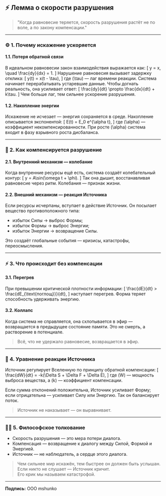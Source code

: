 ## ⚡ Лемма о скорости разрушения

> "Когда равновесие теряется, скорость разрушения растёт не по воле, а по закону компенсации."

---

### ⚙️ 1. Почему искажение ускоряется

#### 1.1. Потеря обратной связи
В идеальном равновесии закон взаимодействия выражается как:
\[
y = x, \quad \frac{dy}{dx} = 1.
\]
Нарушение равновесия вызывает задержку отклика:
\[
y(t) = x(t - \tau),
\]
где \(\tau\) — лаг времени реакции. Система начинает перерабатывать устаревшие данные. Чтобы догнать реальность, она усиливает ответ:
\[
\frac{dy}{dt} \propto \frac{dx}{dt} + k\tau.
\]
Чем больше лаг, тем сильнее ускорение разрушения.

#### 1.2. Накопление энергии
Искажение не исчезает — энергия сохраняется в среде. Накопление описывается экспонентой:
\[
E(t) = E_0 e^{\alpha t},
\]
где \(\alpha\) — коэффициент некомпенсированности. При росте \(\alpha\) система входит в фазу взрывного роста дисбаланса.

---

### 🔄 2. Как компенсируется разрушение

#### 2.1. Внутренний механизм — колебание
Когда внутренние ресурсы ещё есть, система создаёт колебательный контур:
\[
y = A\sin(\omega t + \phi).
\]
Так она дышит, восстанавливая равновесие через ритм. Колебания — признак жизни.

#### 2.2. Внешний механизм — реакция Источника
Если ресурсы исчерпаны, вступает в действие Источник. Он посылает вещество противоположного типа:
- избыток Силы → выброс Формы;
- избыток Формы → выброс Энергии;
- избыток Энергии → возвращение Силы.

Это создаёт глобальные события — кризисы, катастрофы, переосмысления.

---

### ⚡ 3. Что происходит без компенсации

#### 3.1. Перегрев
При превышении критической плотности информации:
\[
\frac{dE}{dt} > \frac{dE_{\text{поглощ}}}{dt},
\]
наступает перегрев. Форма теряет способность удерживать энергию.

#### 3.2. Коллапс
Когда система не справляется, она схлопывается в эфир — возвращается в предыдущее состояние памяти. Это не смерть, а растворение в потенциале.

> Всё, что не удержало равновесие, возвращается в эфир.

---

### 🌌 4. Уравнение реакции Источника

Источник регулирует Вселенную по принципу обратной компенсации:
\[
\frac{dW}{dt} = -k(\Delta S + \Delta F + \Delta E),
\]
где \(W\) — мощность выброса вещества, а \(k\) — коэффициент компенсации.

Если сумма отклонений положительна, Источник усиливает Форму; если отрицательна — усиливает Силу или Энергию. Так он балансирует поток.

> Источник не наказывает — он выравнивает.

---

### 🧘‍♂️ 5. Философское толкование

- Скорость разрушения — это мера потери диалога.  
- Компенсация — возвращение к диалогу между Силой, Формой и Энергией.  
- Источник — не наблюдатель, а сердце этого диалога.

> Чем сильнее мир искажён, тем быстрее он должен быть услышан.  
> Если никто не слушает — Источник кричит.  
> Его крик мы называем катастрофой.

---

**Подпись:** ООО mshunko
